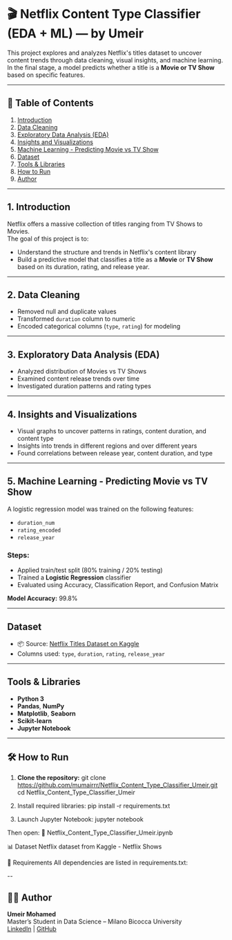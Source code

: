 # 🎬 Netflix Content Type Classifier (EDA + ML) — by Umeir

This project explores and analyzes Netflix's titles dataset to uncover content trends through data cleaning, visual insights, and machine learning.  
In the final stage, a model predicts whether a title is a **Movie or TV Show** based on specific features.

---

## 📂 Table of Contents

1. [Introduction](#1-introduction)  
2. [Data Cleaning](#2-data-cleaning)  
3. [Exploratory Data Analysis (EDA)](#3-exploratory-data-analysis-eda)  
4. [Insights and Visualizations](#4-insights-and-visualizations)  
5. [Machine Learning - Predicting Movie vs TV Show](#5-machine-learning---predicting-movie-vs-tv-show)  
6. [Dataset](#dataset)  
7. [Tools & Libraries](#tools--libraries)  
8. [How to Run](#how-to-run)  
9. [Author](#author)

---

## 1. Introduction

Netflix offers a massive collection of titles ranging from TV Shows to Movies.  
The goal of this project is to:
- Understand the structure and trends in Netflix's content library
- Build a predictive model that classifies a title as a **Movie** or **TV Show** based on its duration, rating, and release year.

---

## 2. Data Cleaning

- Removed null and duplicate values
- Transformed `duration` column to numeric
- Encoded categorical columns (`type`, `rating`) for modeling

---

## 3. Exploratory Data Analysis (EDA)

- Analyzed distribution of Movies vs TV Shows  
- Examined content release trends over time  
- Investigated duration patterns and rating types

---

## 4. Insights and Visualizations

- Visual graphs to uncover patterns in ratings, content duration, and content type  
- Insights into trends in different regions and over different years  
- Found correlations between release year, content duration, and type

---

## 5. Machine Learning - Predicting Movie vs TV Show

A logistic regression model was trained on the following features:
- `duration_num`
- `rating_encoded`
- `release_year`

### Steps:
- Applied train/test split (80% training / 20% testing)
- Trained a **Logistic Regression** classifier
- Evaluated using Accuracy, Classification Report, and Confusion Matrix

**Model Accuracy:** 99.8%

---

## Dataset

- 📦 Source: [Netflix Titles Dataset on Kaggle](https://www.kaggle.com/datasets/shivamb/netflix-shows)  
- Columns used: `type`, `duration`, `rating`, `release_year`

---

## Tools & Libraries

- **Python 3**  
- **Pandas**, **NumPy**  
- **Matplotlib**, **Seaborn**  
- **Scikit-learn**  
- **Jupyter Notebook**

---

## 🛠️ How to Run

1. **Clone the repository:**
git clone https://github.com/mumairrr/Netflix_Content_Type_Classifier_Umeir.git
cd Netflix_Content_Type_Classifier_Umeir


2. Install required libraries:
pip install -r requirements.txt

3. Launch Jupyter Notebook:
jupyter notebook

Then open:
📄 Netflix_Content_Type_Classifier_Umeir.ipynb

📊 Dataset
Netflix dataset from Kaggle - Netflix Shows

📄 Requirements
All dependencies are listed in requirements.txt:

--
## 🙋‍♂️ Author

**Umeir Mohamed**  
Master’s Student in Data Science – Milano Bicocca University  
[LinkedIn](https://www.linkedin.com/in/umeir-muhammad-shahzad/) | [GitHub](https://github.com/mumairrr)
